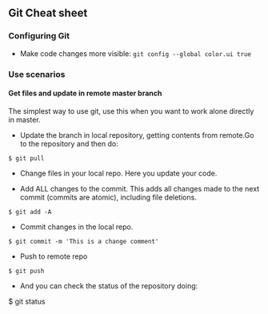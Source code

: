 ## Git Cheat sheet

### Configuring Git

- Make code changes more visible:
`git config --global color.ui true`

### Use scenarios

#### Get files and update in remote master branch

The simplest way to use git, use this when you want to work alone directly in master.

- Update the branch in local repository, getting contents from remote.Go to the repository and then do:

`$ git pull`

- Change files in your local repo. Here you update your code.

- Add ALL changes to the commit. This adds all changes made to the next commit (commits are atomic), including file deletions.

`$ git add -A`

- Commit changes in the local repo.

`$ git commit -m 'This is a change comment'`

- Push to remote repo

`$ git push`

- And you can check the status of the repository doing:

$ git status
